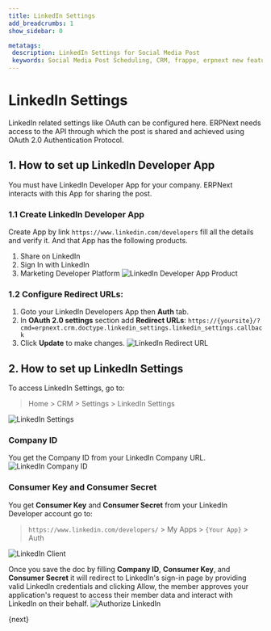 ```yaml
---
title: LinkedIn Settings
add_breadcrumbs: 1
show_sidebar: 0

metatags:
 description: LinkedIn Settings for Social Media Post
 keywords: Social Media Post Scheduling, CRM, frappe, erpnext new features, erp, open source erp, free erp, security
---
```


# LinkedIn Settings

LinkedIn related settings like OAuth can be configured here. ERPNext needs access to the API through which the post is shared and achieved using OAuth 2.0 Authentication Protocol.

## 1. How to set up LinkedIn Developer App

You must have LinkedIn Developer App for your company. ERPNext interacts with this App for sharing the post.

### 1.1 Create LinkedIn Developer App

Create App by link `https://www.linkedin.com/developers` fill all the details and verify it. And that App has the following products.

1. Share on LinkedIn
2. Sign In with LinkedIn
3. Marketing Developer Platform
![LinkedIn Developer App Product](/docs/assets/img/crm/linkedin-dev-products.png)

### 1.2 Configure Redirect URLs:

1. Goto your LinkedIn Developers App then **Auth** tab.
2. In **OAuth 2.0 settings** section add **Redirect URLs**:
`https://{yoursite}/?cmd=erpnext.crm.doctype.linkedin_settings.linkedin_settings.callback`
3. Click **Update** to make changes. 
![LinkedIn Redirect URL](/docs/assets/img/crm/linkedin-redirect-urls.gif)

## 2. How to set up LinkedIn Settings

To access LinkedIn Settings, go to:
> Home > CRM > Settings > LinkedIn Settings

![LinkedIn Settings](/docs/assets/img/crm/linkedin-settings.png)

### Company ID
You get the Company ID from your LinkedIn Company URL.
![LinkedIn Company ID](/docs/assets/img/crm/linkedin-company-id.png)

### Consumer Key and Consumer Secret
You get **Consumer Key** and **Consumer Secret** from your LinkedIn Developer account go to:
> `https://www.linkedin.com/developers/` > My Apps > `{Your App}` > Auth

![LinkedIn Client](/docs/assets/img/crm/linkedin-client.png)

Once you save the doc by filling **Company ID**, **Consumer Key**, and **Consumer Secret** it will redirect to LinkedIn's sign-in page by providing valid LinkedIn credentials and clicking Allow, the member approves your application's request to access their member data and interact with LinkedIn on their behalf. 
![Authorize LinkedIn](/docs/assets/img/crm/authorize-linkedin.jpg)

{next}